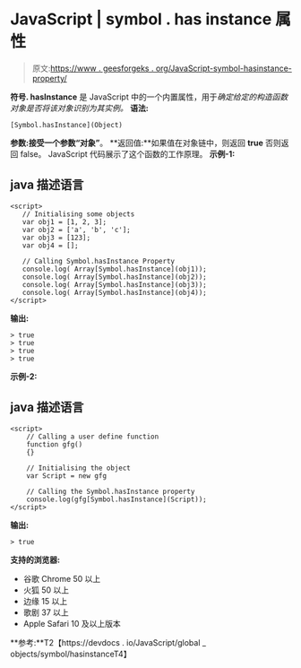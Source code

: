 # JavaScript | symbol . has instance 属性

> 原文:[https://www . geesforgeks . org/JavaScript-symbol-hasinstance-property/](https://www.geeksforgeeks.org/javascript-symbol-hasinstance-property/)

**符号. hasInstance** 是 JavaScript 中的一个内置属性，用于*确定给定的构造函数对象是否将该对象识别为其实例。*
**语法:**

```
[Symbol.hasInstance](Object)  
```

**参数:**接受一个参数**“对象”**。
**返回值:**如果值在对象链中，则返回 **true** 否则返回 false。
JavaScript 代码展示了这个函数的工作原理。
**示例-1:**

## java 描述语言

```
<script>
   // Initialising some objects
   var obj1 = [1, 2, 3];
   var obj2 = ['a', 'b', 'c'];
   var obj3 = [123];
   var obj4 = [];

   // Calling Symbol.hasInstance Property
   console.log( Array[Symbol.hasInstance](obj1));
   console.log( Array[Symbol.hasInstance](obj2));
   console.log( Array[Symbol.hasInstance](obj3));
   console.log( Array[Symbol.hasInstance](obj4));
</script>
```

**输出:**

```
> true
> true
> true
> true
```

**示例-2:**

## java 描述语言

```
<script>
    // Calling a user define function 
    function gfg() 
    {} 

    // Initialising the object
    var Script = new gfg 

    // Calling the Symbol.hasInstance property
    console.log(gfg[Symbol.hasInstance](Script));   
</script>
```

**输出:**

```
> true
```

**支持的浏览器:**

*   谷歌 Chrome 50 以上
*   火狐 50 以上
*   边缘 15 以上
*   歌剧 37 以上
*   Apple Safari 10 及以上版本

**参考:**T2【https://devdocs . io/JavaScript/global _ objects/symbol/hasinstanceT4】